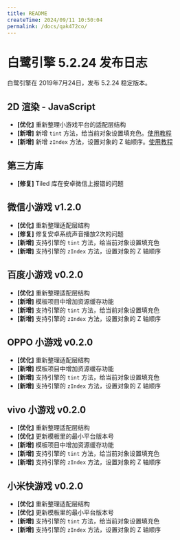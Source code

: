 ```yaml
---
title: README
createTime: 2024/09/11 10:50:04
permalink: /docs/qak472co/
---
```

# 白鹭引擎 5.2.24 发布日志
白鹭引擎在 2019年7月24日，发布 5.2.24 稳定版本。

## 2D 渲染 - JavaScript 
- **[优化]** 重新整理小游戏平台的适配层结构
- **[新增]** 新增 `tint` 方法，给当前对象设置填充色。[使用教程](../../colorEffects/tint/README.md)
- **[新增]** 新增 `zIndex` 方法，设置对象的 Z 轴顺序。[使用教程](../../displayObject/resetDepth/README.md)

## 第三方库
- **[修复]** Tiled 库在安卓微信上报错的问题

## 微信小游戏 v1.2.0
- **[优化]** 重新整理适配层结构
- **[修复]** 修复安卓系统声音播放2次的问题
- **[新增]** 支持引擎的 `tint` 方法，给当前对象设置填充色
- **[新增]** 支持引擎的 `zIndex` 方法，设置对象的 Z 轴顺序

## 百度小游戏 v0.2.0
- **[优化]** 重新整理适配层结构
- **[新增]** 模板项目中增加资源缓存功能
- **[新增]** 支持引擎的 `tint` 方法，给当前对象设置填充色
- **[新增]** 支持引擎的 `zIndex` 方法，设置对象的 Z 轴顺序

## OPPO 小游戏 v0.2.0
- **[优化]** 重新整理适配层结构
- **[新增]** 模板项目中增加资源缓存功能
- **[新增]** 支持引擎的 `tint` 方法，给当前对象设置填充色
- **[新增]** 支持引擎的 `zIndex` 方法，设置对象的 Z 轴顺序

## vivo 小游戏 v0.2.0
- **[优化]** 重新整理适配层结构
- **[优化]** 更新模板里的最小平台版本号
- **[新增]** 模板项目中增加资源缓存功能
- **[新增]** 支持引擎的 `tint` 方法，给当前对象设置填充色
- **[新增]** 支持引擎的 `zIndex` 方法，设置对象的 Z 轴顺序

## 小米快游戏 v0.2.0
- **[优化]** 重新整理适配层结构
- **[优化]** 更新模板里的最小平台版本号
- **[新增]** 支持引擎的 `tint` 方法，给当前对象设置填充色
- **[新增]** 支持引擎的 `zIndex` 方法，设置对象的 Z 轴顺序
